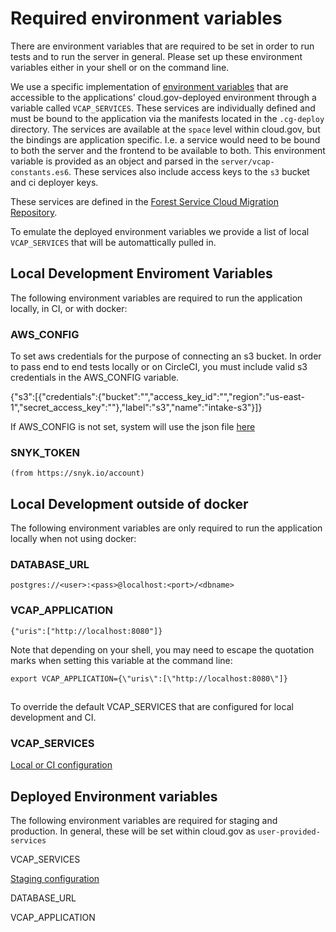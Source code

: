 # Required environment variables

There are environment variables that are required to be set in order to run tests and to run the server in general. Please set up these environment variables either in your shell or on the command line.

We use a specific implementation of [environment variables](https://docs.run.pivotal.io/devguide/deploy-apps/environment-variable.html) that are accessible to the applications' cloud.gov-deployed environment through a variable called `VCAP_SERVICES`. These services are individually defined and must be bound to the application via the manifests located in the `.cg-deploy` directory. The services are available at the `space` level within cloud.gov, but the bindings are application specific. I.e. a service would need to be bound to both the server and the frontend to be available to both. This environment variable is provided as an object and parsed in the `server/vcap-constants.es6`. These services also include access keys to the `s3` bucket and ci deployer keys.

These services are defined in the [Forest Service Cloud Migration Repository](https://github.com/18F/fs-cloud-gov-migration).

To emulate the deployed environment variables we provide a list of local `VCAP_SERVICES` that will be automattically pulled in.

## Local Development Enviroment Variables 
The following environment variables are required to run the application locally, in CI, or with docker:

### AWS_CONFIG
  To set aws credentials for the purpose of connecting an s3 bucket. In order to pass end to end tests locally or on CircleCI, you must include valid s3 credentials in the AWS_CONFIG variable.

  {"s3":[{"credentials":{"bucket":"","access_key_id":"","region":"us-east-1","secret_access_key":""},"label":"s3","name":"intake-s3"}]}

  If AWS_CONFIG is not set, system will use the json file [here](/server/environment-variables/aws-config.json)

### SNYK_TOKEN

    (from https://snyk.io/account)

## Local Development outside of docker
The following environment variables are only required to run the application locally when not using docker:

### DATABASE_URL

    postgres://<user>:<pass>@localhost:<port>/<dbname>

### VCAP_APPLICATION

    {"uris":["http://localhost:8080"]}

Note that depending on your shell, you may need to escape the quotation marks when setting this variable at the command line:

    export VCAP_APPLICATION={\"uris\":[\"http://localhost:8080\"]}

## 
To override the default VCAP_SERVICES that are configured for local development and CI.

### VCAP_SERVICES

  [Local or CI configuration](/server/environment-variables/local.json)

## Deployed Environment variables
The following environment variables are required for staging and production. In general, these will be set within cloud.gov as `user-provided-services`

VCAP_SERVICES

  [Staging configuration](/server/environment-variables/staging.json)

DATABASE_URL

VCAP_APPLICATION
